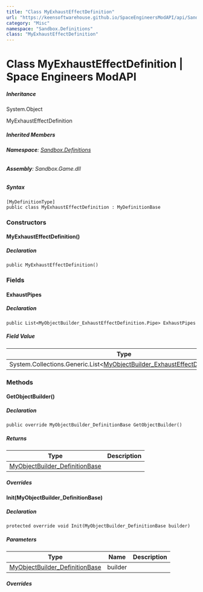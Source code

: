 ```yaml
---
title: "Class MyExhaustEffectDefinition"
url: "https://keensoftwarehouse.github.io/SpaceEngineersModAPI/api/Sandbox.Definitions.MyExhaustEffectDefinition.html"
category: "Misc"
namespace: "Sandbox.Definitions"
class: "MyExhaustEffectDefinition"
---
```


# Class MyExhaustEffectDefinition | Space Engineers ModAPI

##### Inheritance

System.Object

MyExhaustEffectDefinition

##### Inherited Members

###### **Namespace**: [Sandbox.Definitions](https://keensoftwarehouse.github.io/SpaceEngineersModAPI/api/Sandbox.Definitions.html)

###### **Assembly**: Sandbox.Game.dll

##### Syntax

```
[MyDefinitionType]
public class MyExhaustEffectDefinition : MyDefinitionBase
```

### Constructors

#### MyExhaustEffectDefinition()

##### Declaration

```
public MyExhaustEffectDefinition()
```

### Fields

#### ExhaustPipes

##### Declaration

```
public List<MyObjectBuilder_ExhaustEffectDefinition.Pipe> ExhaustPipes
```

##### Field Value

| Type | Description |
| --- | --- |
| System.Collections.Generic.List<[MyObjectBuilder\_ExhaustEffectDefinition.Pipe](https://keensoftwarehouse.github.io/SpaceEngineersModAPI/api/Sandbox.Common.ObjectBuilders.Definitions.MyObjectBuilder_ExhaustEffectDefinition.Pipe.html)\> |     |

### Methods

#### GetObjectBuilder()

##### Declaration

```
public override MyObjectBuilder_DefinitionBase GetObjectBuilder()
```

##### Returns

| Type | Description |
| --- | --- |
| [MyObjectBuilder\_DefinitionBase](https://keensoftwarehouse.github.io/SpaceEngineersModAPI/api/VRage.Game.MyObjectBuilder_DefinitionBase.html) |     |

##### Overrides

#### Init(MyObjectBuilder\_DefinitionBase)

##### Declaration

```
protected override void Init(MyObjectBuilder_DefinitionBase builder)
```

##### Parameters

| Type | Name | Description |
| --- | --- | --- |
| [MyObjectBuilder\_DefinitionBase](https://keensoftwarehouse.github.io/SpaceEngineersModAPI/api/VRage.Game.MyObjectBuilder_DefinitionBase.html) | builder |     |

##### Overrides